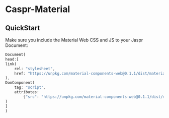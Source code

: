 # Caspr-Material

## QuickStart

Make sure you include the Material Web CSS and JS to your Jaspr Document:

```dart
Document(
head:[
link(
    rel: "stylesheet",
    href: "https://unpkg.com/material-components-web@0.1.1/dist/material-components-web.min.css"
),
DomComponent(
    tag: "script",
    attributes:
        {"src": "https://unpkg.com/material-components-web@0.1.1/dist/material-components-web.min.js"}
)
]
)
```
